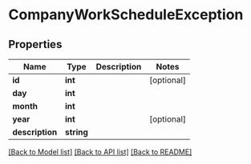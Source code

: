 # CompanyWorkScheduleException

## Properties
Name | Type | Description | Notes
------------ | ------------- | ------------- | -------------
**id** | **int** |  | [optional] 
**day** | **int** |  | 
**month** | **int** |  | 
**year** | **int** |  | [optional] 
**description** | **string** |  | 

[[Back to Model list]](../README.md#documentation-for-models) [[Back to API list]](../README.md#documentation-for-api-endpoints) [[Back to README]](../README.md)


